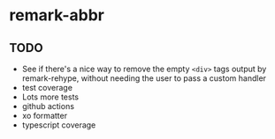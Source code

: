remark-abbr
===========

TODO
----

- See if there's a nice way to remove the empty `<div>` tags output by remark-rehype, without needing the user to pass a custom handler
- test coverage
- Lots more tests
- github actions
- xo formatter
- typescript coverage
